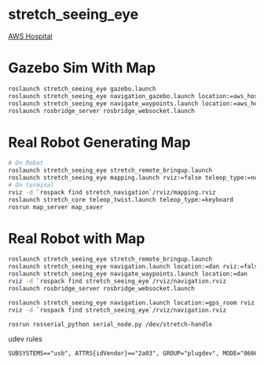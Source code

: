 # stretch_seeing_eye

[AWS Hospital](https://github.com/aws-robotics/aws-robomaker-hospital-world)

# Gazebo Sim With Map
```bash
roslaunch stretch_seeing_eye gazebo.launch
roslaunch stretch_seeing_eye navigation_gazebo.launch location:=aws_hospital
roslaunch stretch_seeing_eye navigate_waypoints.launch location:=aws_hospital
roslaunch rosbridge_server rosbridge_websocket.launch
```
# Real Robot Generating Map
```bash
# On Robot
roslaunch stretch_seeing_eye stretch_remote_bringup.launch
roslaunch stretch_seeing_eye mapping.launch rviz:=false teleop_type:=none
# On terminal
rviz -d `rospack find stretch_navigation`/rviz/mapping.rviz
roslaunch stretch_core teleop_twist.launch teleop_type:=keyboard
rosrun map_server map_saver
```

# Real Robot with Map
```bash
roslaunch stretch_seeing_eye stretch_remote_bringup.launch
roslaunch stretch_seeing_eye navigation.launch location:=dan rviz:=false
roslaunch stretch_seeing_eye navigate_waypoints.launch location:=dan
rviz -d `rospack find stretch_seeing_eye`/rviz/navigation.rviz
roslaunch rosbridge_server rosbridge_websocket.launch
```

```bash
roslaunch stretch_seeing_eye navigation.launch location:=gps_room rviz:=false
rviz -d `rospack find stretch_seeing_eye`/rviz/navigation.rviz
```

```bash
rosrun rosserial_python serial_node.py /dev/stretch-handle
```

udev rules
```txt
SUBSYSTEMS=="usb", ATTRS{idVendor}=="2a03", GROUP="plugdev", MODE="0666", SYMLINK+="stretch-handle"
```
